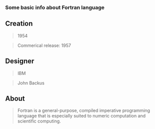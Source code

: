 ### Some basic info about Fortran language

## Creation
> 1954

> Commerical release: 1957

## Designer
> IBM

> John Backus

## About
> Fortran is a general-purpose, compiled imperative programming language that is especially suited to numeric computation and scientific computing.
